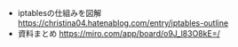 - iptablesの仕組みを図解 https://christina04.hatenablog.com/entry/iptables-outline
- 資料まとめ https://miro.com/app/board/o9J_l83O8kE=/
